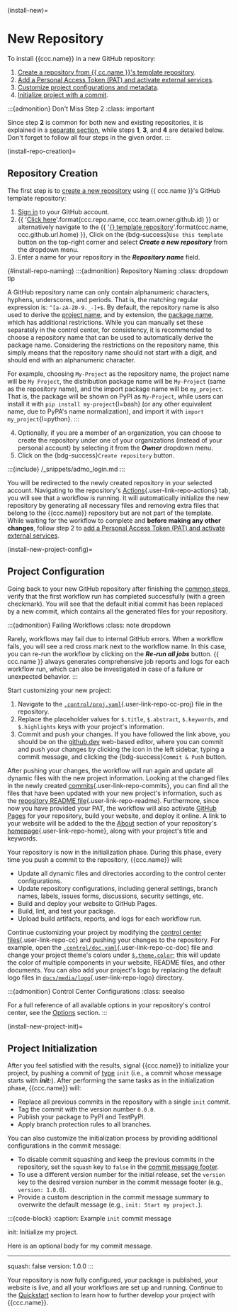 (install-new)=
# New Repository

To install {{ccc.name}} in a new GitHub repository:
1. [Create a repository from {{ cc.name }}'s template repository](#install-repo-creation).
2. [Add a Personal Access Token (PAT) and activate external services](#install-common).
3. [Customize project configurations and metadata](#install-new-project-config).
4. [Initialize project with a commit](#install-new-project-init).

:::{admonition} Don't Miss Step 2 
:class: important

Since step **2** is common for both new and existing repositories,
it is explained in a [separate section](#install-common),
while steps **1**, **3**, and **4** are detailed below.
Don't forget to follow all four steps in the given order.
:::


(install-repo-creation)=
## Repository Creation

The first step is to [create a new repository](https://docs.github.com/en/repositories/creating-and-managing-repositories/creating-a-repository-from-a-template)
using {{ ccc.name }}'s GitHub template repository:

1. [Sign in](https://github.com/login) to your GitHub account.
2. {{ '[Click here](https://github.com/new?template_name={}&template_owner={})'.format(ccc.repo.name, ccc.team.owner.github.id) }}
   or alternatively navigate to the {{ '[{} template repository]({})'.format(ccc.name, ccc.github.url.home) }},
   Click on the {bdg-success}`Use this template` button on the top-right corner
   and select ***Create a new repository*** from the dropdown menu.
3. Enter a name for your repository in the ***Repository name*** field.

{#install-repo-naming}
:::{admonition} Repository Naming
:class: dropdown tip

A GitHub repository name can only contain alphanumeric characters,
hyphens, underscores, and periods.
That is, the matching regular expression is: `^[a-zA-Z0-9._-]+$`.
By default, the repository name is also used to derive
the [project name](#ccc-name), and by extension, the [package name](#ccc-pkg-name),
which has additional restrictions.
While you can manually set these separately in the control center,
for consistency, it is recommended to choose a repository name 
that can be used to automatically derive the package name.
Considering the restrictions on the repository name,
this simply means that the repository name should not start with a digit,
and should end with an alphanumeric character.

For example, choosing `My-Project` as the repository name, the project name will be `My Project`,
the distribution package name will be `My-Project` (same as the repository name), 
and the import package name will be `my_project`.
That is, the package will be shown on PyPI as `My-Project`,
while users can install it with `pip install my-project`{l=bash}
(or any other equivalent name, due to PyPA's name normalization),
and import it with `import my_project`{l=python}.
:::

4. Optionally, if you are a member of an organization, you can choose to create the repository under
   one of your organizations (instead of your personal account)
   by selecting it from the ***Owner*** dropdown menu.
5. Click on the {bdg-success}`Create repository` button.

:::{include} /_snippets/admo_login.md
:::

You will be redirected to the newly created repository in your selected account.
Navigating to the repository's [Actions](){.user-link-repo-actions} tab, you will see that a workflow is running.
It will automatically initialize the new repository by generating all necessary files 
and removing extra files that belong to the {{ccc.name}} repository but are not part of the template.
While waiting for the workflow to complete and **before making any other changes**,
follow step 2 to [add a Personal Access Token (PAT) and activate external services](#install-common).


(install-new-project-config)=
## Project Configuration

Going back to your new GitHub repository after finishing the [common steps](#install-common),
verify that the first workflow run has completed successfully (with a green checkmark).
You will see that the default initial commit has been replaced by a new commit,
which contains all the generated files for your repository.

:::{admonition} Failing Workflows
:class: note dropdown

Rarely, workflows may fail due to internal GitHub errors.
When a workflow fails, you will see a red cross mark next to the workflow name.
In this case, you can re-run the workflow by clicking on the ***Re-run all jobs*** button.
{{ ccc.name }} always generates comprehensive job reports and logs for each workflow run,
which can also be investigated in case of a failure or unexpected behavior.
:::

Start customizing your new project:

1. Navigate to the [`.control/proj.yaml`](){.user-link-repo-cc-proj} file in the repository.
2. Replace the placeholder values for `$.title`, `$.abstract`, `$.keywords`, and `$.highlights` keys
   with your project's information.
3. Commit and push your changes. If you have followed the link above,
   you should be on the [github.dev](https://docs.github.com/en/codespaces/the-githubdev-web-based-editor)
   web-based editor, where you can commit and push your changes by clicking the
   <i class="fa-solid fa-code-branch"></i> icon in the left sidebar,
   typing a commit message, and clicking the {bdg-success}`Commit & Push` button.

After pushing your changes, the workflow will run again
and update all dynamic files with the new project information.
Looking at the changed files in the newly created [commits](){.user-link-repo-commits},
you can find all the files that have been updated with your new project's information,
such as the [repository README file](){.user-link-repo-readme}.
Furthermore, since now you have provided your PAT,
the workflow will also activate [GitHub Pages](https://pages.github.com/) for your repository,
build your website, and deploy it online.
A link to your website will be added to the
the [About](https://docs.github.com/en/repositories/managing-your-repositorys-settings-and-features/customizing-your-repository/classifying-your-repository-with-topics#about-topics)
section of your repository's [homepage](){.user-link-repo-home},
along with your project's title and keywords.

Your repository is now in the initialization phase.
During this phase, every time you push a commit to the repository, {{ccc.name}} will:

- Update all dynamic files and directories according to the control center configurations.
- Update repository configurations, including general settings, branch names,
  labels, issues forms, discussions, security settings, etc.
- Build and deploy your website to GitHub Pages.
- Build, lint, and test your package.
- Upload build artifacts, reports, and logs for each workflow run.

Continue customizing your project by modifying the [control center files](){.user-link-repo-cc}
and pushing your changes to the repository.
For example, open the [`.control/doc.yaml`](){.user-link-repo-cc-doc} file
and change your project theme's colors under [`$.theme.color`](#ccc-theme-color);
this will update the color of multiple components in your website, README files, and other documents.
You can also add your project's logo by replacing the default logo files
in [`docs/media/logo`](){.user-link-repo-logo} directory.

:::{admonition} Control Center Configurations
:class: seealso

For a full reference of all available options in your repository's control center,
see the [Options](../control/options/index.md) section.
:::


(install-new-project-init)=
## Project Initialization

After you feel satisfied with the results,
signal {{ccc.name}} to initialize your project,
by pushing a commit of [type](#feature-commits-structure) `init`
(i.e., a commit whose message starts with ***init:***).
After performing the same tasks as in the initialization phase,
{{ccc.name}} will:

- Replace all previous commits in the repository with a single `init` commit.
- Tag the commit with the version number `0.0.0`.
- Publish your package to PyPI and TestPyPI.
- Apply branch protection rules to all branches.

You can also customize the initialization process by providing additional configurations
in the commit message:

- To disable commit squashing and keep the previous commits in the repository,
  set the `squash` key to `false` in the [commit message footer](#feature-commits-structure).
- To use a different version number for the initial release,
  set the `version` key to the desired version number in the commit message footer
  (e.g., `version: 1.0.0`).
- Provide a custom description in the commit message summary to overwrite the default message
  (e.g., `init: Start my project.`).

:::{code-block}
:caption: Example `init` commit message

init: Initialize my project.

Here is an optional body for my commit message.

-----------------------------------------------
squash: false
version: 1.0.0
:::

Your repository is now fully configured,
your package is published, your website is live,
and all your workflows are set up and running. 
Continue to the [Quickstart](#quickstart) section
to learn how to further develop your project with {{ccc.name}}.
